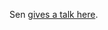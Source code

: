 Sen [gives a talk here](https://simons.berkeley.edu/talks/overlap-gap-property-principal-submatrix-recovery).
